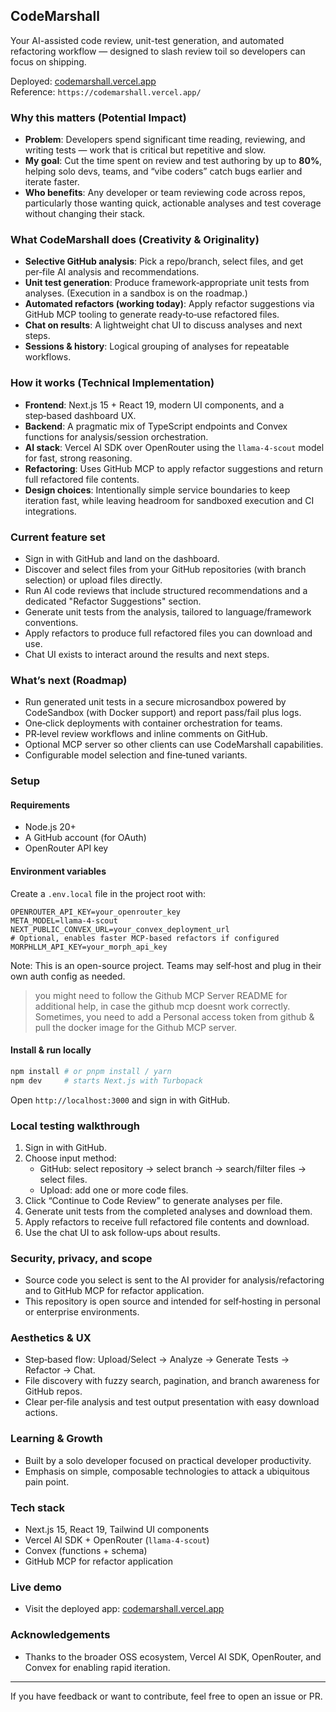 ## CodeMarshall

Your AI-assisted code review, unit-test generation, and automated refactoring workflow — designed to slash review toil so developers can focus on shipping.

Deployed: [codemarshall.vercel.app](https://codemarshall.vercel.app/)  
Reference: `https://codemarshall.vercel.app/`

### Why this matters (Potential Impact)
- **Problem**: Developers spend significant time reading, reviewing, and writing tests — work that is critical but repetitive and slow.
- **My goal**: Cut the time spent on review and test authoring by up to **80%**, helping solo devs, teams, and “vibe coders” catch bugs earlier and iterate faster.
- **Who benefits**: Any developer or team reviewing code across repos, particularly those wanting quick, actionable analyses and test coverage without changing their stack.

### What CodeMarshall does (Creativity & Originality)
- **Selective GitHub analysis**: Pick a repo/branch, select files, and get per‑file AI analysis and recommendations.
- **Unit test generation**: Produce framework‑appropriate unit tests from analyses. (Execution in a sandbox is on the roadmap.)
- **Automated refactors (working today)**: Apply refactor suggestions via GitHub MCP tooling to generate ready‑to‑use refactored files.
- **Chat on results**: A lightweight chat UI to discuss analyses and next steps.
- **Sessions & history**: Logical grouping of analyses for repeatable workflows.

### How it works (Technical Implementation)
- **Frontend**: Next.js 15 + React 19, modern UI components, and a step‑based dashboard UX.
- **Backend**: A pragmatic mix of TypeScript endpoints and Convex functions for analysis/session orchestration.
- **AI stack**: Vercel AI SDK over OpenRouter using the `llama-4-scout` model for fast, strong reasoning.
- **Refactoring**: Uses GitHub MCP to apply refactor suggestions and return full refactored file contents.
- **Design choices**: Intentionally simple service boundaries to keep iteration fast, while leaving headroom for sandboxed execution and CI integrations.

### Current feature set
- Sign in with GitHub and land on the dashboard.
- Discover and select files from your GitHub repositories (with branch selection) or upload files directly.
- Run AI code reviews that include structured recommendations and a dedicated "Refactor Suggestions" section.
- Generate unit tests from the analysis, tailored to language/framework conventions.
- Apply refactors to produce full refactored files you can download and use.
- Chat UI exists to interact around the results and next steps.

### What’s next (Roadmap)
- Run generated unit tests in a secure microsandbox powered by CodeSandbox (with Docker support) and report pass/fail plus logs.
- One‑click deployments with container orchestration for teams.
- PR‑level review workflows and inline comments on GitHub.
- Optional MCP server so other clients can use CodeMarshall capabilities.
- Configurable model selection and fine‑tuned variants.

### Setup

#### Requirements
- Node.js 20+
- A GitHub account (for OAuth)
- OpenRouter API key

#### Environment variables
Create a `.env.local` file in the project root with:

```env
OPENROUTER_API_KEY=your_openrouter_key
META_MODEL=llama-4-scout
NEXT_PUBLIC_CONVEX_URL=your_convex_deployment_url
# Optional, enables faster MCP-based refactors if configured
MORPHLLM_API_KEY=your_morph_api_key
```

Note: This is an open-source project. Teams may self‑host and plug in their own auth config as needed.

> you might need to follow the Github MCP Server README for additional help, in case the github mcp doesnt work correctly. Sometimes, you need to add a Personal access token from github & pull the docker image for the Github MCP server. 
#### Install & run locally
```bash
npm install # or pnpm install / yarn
npm dev     # starts Next.js with Turbopack
```

Open `http://localhost:3000` and sign in with GitHub.

### Local testing walkthrough
1. Sign in with GitHub.
2. Choose input method:
   - GitHub: select repository → select branch → search/filter files → select files.
   - Upload: add one or more code files.
3. Click “Continue to Code Review” to generate analyses per file.
4. Generate unit tests from the completed analyses and download them.
5. Apply refactors to receive full refactored file contents and download.
6. Use the chat UI to ask follow‑ups about results.

### Security, privacy, and scope
- Source code you select is sent to the AI provider for analysis/refactoring and to GitHub MCP for refactor application.
- This repository is open source and intended for self‑hosting in personal or enterprise environments.

### Aesthetics & UX
- Step‑based flow: Upload/Select → Analyze → Generate Tests → Refactor → Chat.
- File discovery with fuzzy search, pagination, and branch awareness for GitHub repos.
- Clear per‑file analysis and test output presentation with easy download actions.

### Learning & Growth
- Built by a solo developer focused on practical developer productivity.
- Emphasis on simple, composable technologies to attack a ubiquitous pain point.

### Tech stack
- Next.js 15, React 19, Tailwind UI components
- Vercel AI SDK + OpenRouter (`llama-4-scout`)
- Convex (functions + schema)
- GitHub MCP for refactor application

### Live demo
- Visit the deployed app: [codemarshall.vercel.app](https://codemarshall.vercel.app/)


### Acknowledgements
- Thanks to the broader OSS ecosystem, Vercel AI SDK, OpenRouter, and Convex for enabling rapid iteration.

---

If you have feedback or want to contribute, feel free to open an issue or PR.

